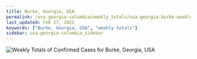 ```yaml
---
title: Burke, Georgia, USA
permalink: /usa-georgia-columbia/weekly_totals/usa-georgia-burke-weekly_totals.html
last_updated: Feb 27, 2022
keywords: ["Burke, Georgia, USA", "weekly totals"]
sidebar: usa-georgia-columbia_sidebar
---
```


![Weekly Totals of Confirmed Cases for Burke, Georgia, USA](/covid_tracker/images/graphs/usa-georgia-burke-weekly_totals_graph.png)
